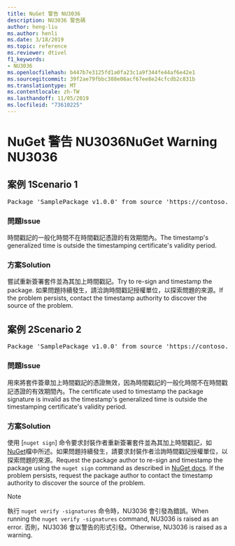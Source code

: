 ```yaml
---
title: NuGet 警告 NU3036
description: NU3036 警告碼
author: heng-liu
ms.author: henli
ms.date: 3/18/2019
ms.topic: reference
ms.reviewer: dtivel
f1_keywords:
- NU3036
ms.openlocfilehash: b447b7e3125fd1a0fa23c1a9f344fe44af6e42e1
ms.sourcegitcommit: 39f2ae79fbbc308e06acf67ee8e24cfcdb2c831b
ms.translationtype: MT
ms.contentlocale: zh-TW
ms.lasthandoff: 11/05/2019
ms.locfileid: "73610225"
---
```

# <a name="nuget-warning-nu3036"></a><span data-ttu-id="98d3f-103">NuGet 警告 NU3036</span><span class="sxs-lookup"><span data-stu-id="98d3f-103">NuGet Warning NU3036</span></span>

## <a name="scenario-1"></a><span data-ttu-id="98d3f-104">案例 1</span><span class="sxs-lookup"><span data-stu-id="98d3f-104">Scenario 1</span></span>

<pre>Package 'SamplePackage v1.0.0' from source 'https://contoso.com/index.json': The timestamp's generalized time is outside the timestamping certificate's validity period.</pre>

### <a name="issue"></a><span data-ttu-id="98d3f-105">問題</span><span class="sxs-lookup"><span data-stu-id="98d3f-105">Issue</span></span>

<span data-ttu-id="98d3f-106">時間戳記的一般化時間不在時間戳記憑證的有效期間內。</span><span class="sxs-lookup"><span data-stu-id="98d3f-106">The timestamp's generalized time is outside the timestamping certificate's validity period.</span></span>


### <a name="solution"></a><span data-ttu-id="98d3f-107">方案</span><span class="sxs-lookup"><span data-stu-id="98d3f-107">Solution</span></span>

<span data-ttu-id="98d3f-108">嘗試重新簽署套件並為其加上時間戳記。</span><span class="sxs-lookup"><span data-stu-id="98d3f-108">Try to re-sign and timestamp the package.</span></span> <span data-ttu-id="98d3f-109">如果問題持續發生，請洽詢時間戳記授權單位，以探索問題的來源。</span><span class="sxs-lookup"><span data-stu-id="98d3f-109">If the problem persists, contact the timestamp authority to discover the source of the problem.</span></span>



## <a name="scenario-2"></a><span data-ttu-id="98d3f-110">案例 2</span><span class="sxs-lookup"><span data-stu-id="98d3f-110">Scenario 2</span></span>

<pre>Package 'SamplePackage v1.0.0' from source 'https://contoso.com/index.json': The primary signature's timestamp's generalized time is outside the timestamping certificate's validity period.</pre>

### <a name="issue"></a><span data-ttu-id="98d3f-111">問題</span><span class="sxs-lookup"><span data-stu-id="98d3f-111">Issue</span></span>

<span data-ttu-id="98d3f-112">用來將套件簽章加上時間戳記的憑證無效，因為時間戳記的一般化時間不在時間戳記憑證的有效期間內。</span><span class="sxs-lookup"><span data-stu-id="98d3f-112">The certificate used to timestamp the package signature is invalid as the timestamp's generalized time is outside the timestamping certificate's validity period.</span></span>


### <a name="solution"></a><span data-ttu-id="98d3f-113">方案</span><span class="sxs-lookup"><span data-stu-id="98d3f-113">Solution</span></span>

<span data-ttu-id="98d3f-114">使用 [`nuget sign`] 命令要求封裝作者重新簽署套件並為其加上時間戳記，如[NuGet](https://docs.microsoft.com/nuget/create-packages/sign-a-package)檔中所述。如果問題持續發生，請要求封裝作者洽詢時間戳記授權單位，以探索問題的來源。</span><span class="sxs-lookup"><span data-stu-id="98d3f-114">Request the package author to re-sign and timestamp the package using the `nuget sign` command as described in [NuGet docs](https://docs.microsoft.com/nuget/create-packages/sign-a-package). If the problem persists, request the package author to contact the timestamp authority to discover the source of the problem.</span></span>


> [!Note]
> <span data-ttu-id="98d3f-115">執行 `nuget verify -signatures` 命令時，NU3036 會引發為錯誤。</span><span class="sxs-lookup"><span data-stu-id="98d3f-115">When running the `nuget verify -signatures` command, NU3036 is raised as an error.</span></span> <span data-ttu-id="98d3f-116">否則，NU3036 會以警告的形式引發。</span><span class="sxs-lookup"><span data-stu-id="98d3f-116">Otherwise, NU3036 is raised as a warning.</span></span>